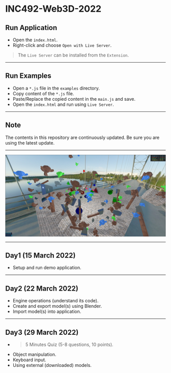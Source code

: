 
# INC492-Web3D-2022

## Run Application
- Open the `index.html`.
- Right-click and choose `Open with Live Server`.

> The `Live Server` can be installed from the `Extension`.

---

## Run Examples
- Open a `*.js` file in the `examples` directory.
- Copy content of the `*.js` file.
- Paste/Replace the copied content in the `main.js` and save.
- Open the `index.html` and run using `Live Server`.

---

## Note
The contents in this repository are continuously updated. Be sure you are using the latest update.

---

![alt text](./public/assets/images/demo_scene.png)

---

## Day1 (15 March 2022)
- Setup and run demo application.

---

## Day2 (22 March 2022)

- Engine operations (understand its code).
- Create and export model(s) using Blender.
- Import model(s) into application.

---

## Day3 (29 March 2022)
- > 5 Minutes Quiz (5-8 questions, 10 points).
- Object manipulation.
- Keyboard input.
- Using external (downloaded) models.
  